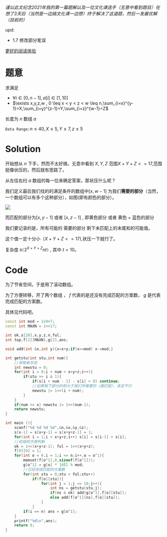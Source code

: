 *谨以此文纪念2021年我的第一篇题解以及一位文化课选手（无意中看到题目）在想了3天后（当然是一边搞文化课一边想）终于解决了这道题，然后一发最优解（目前的）*

upd:

* 1.7 修改部分笔误

[更好的阅读体验](https://www.cnblogs.com/werner-yin/p/solution-arc058e.html)
# 题意

求满足

* $\forall i \in [0,n-1],a[i] \in [1,10]$
* $\exists x,y,z,w , 0 \leq x < y < z < w \leq n,\sum_{i=x}^{y-1}=X,\sum_{i=y}^{z-1}=Y,\sum_{i=z}^{w-1}=Z$

长度为 $n$ 数组 $a$

$\texttt{Data Range:}n\leq 40,X\leq 5,Y\leq 7,z\leq 5$

# Solution

开始想从 $n$ 下手，然而不太好搞，无意中看到 $X,Y,Z$ 范围$X+Y+Z <= 17$,范围挺像状压的，然后就有思路了。

从左往右扫 $a$ 数组的每一位来确定答案，那状压什么呢？

我们定义最后我们找的的满足条件的数组中$[x,w-1]$ 为我们**需要的部分**（当然，一个数组可以有多个这种部分），如图(即有颜色的部分）。

![](https://cdn.luogu.com.cn/upload/image_hosting/wuy1at9t.png)

而匹配的部分为$[x,y-1]$ 或者 $[x,z-1]$ , 即黄色部分 或者 黄色 + 蓝色的部分

我们要记录的是，所有可能的 需要的部分 剩下未匹配上的末尾和的可能值。

这个值一定十分小（$X+Y+Z <= 17$),状压一下就行了。

复杂度 $\texttt{O(}2^{X+Y+Z}nt\texttt{)}$ , 其中 $t = 10$。

# Code

为了节省空间，于是用了滚动数组。

为了方便转移，开了两个数组 ， $f$ 代表的是还没有完成匹配的方案数， $g$ 是代表完成匹配的方案数。

具体见代码吧。

```cpp
const int mod = 1e9+7;
const int MAXN = 1<<17;

int ok,s[20],x,y,z,n,ful;
int top,f[2][MAXN],g[2],ans;

void add(int &x,int y){x=x+y;if(x>=mod) x-=mod;}

int getstu(int stu,int num){
    //获取新状态
	int newstu = 0;
	for(int i = 0;i + num < x+y+z;i++){
		if(stu >> i & 1){
			if(s[i + num - 1] - s[i] > 0) continue;
            //如果剩下部分的和大于我们所需要的（漏匹配），肯定不行
			newstu |= 1<<(i + num);
		}
	}
	if(num <= x) newstu |= 1<<(num-1);
	return newstu;
}

int main (){
	scanf("%d %d %d %d",&n,&x,&y,&z);
	s[x-1] = s[x+y-1] = s[x+y+z-1] = 1;
	for(int i = 1;i < x+y+z;i++) s[i] = s[i-1] + s[i];
    //前缀和方便判断
	ok = 1<<(x+y+z-1); ful = 1<<(x+y+z);
	f[0][0] = 1;
	for(int o = 0,i = 1;i <= n;i++,o = o^1){
		memset(f[o^1],0,sizeof(f[o^1]));
		g[o^1] = g[o] * 10ll % mod;
        //已经完成匹配的方案数
		for(int stu = 0;stu < ful;stu++)
			if(f[o][stu]){
				for(int j = 1;j <= 10;j++){
					int ns = getstu(stu,j);
					if(ns & ok) add(g[o^1],f[o][stu]);
					else add(f[o^1][ns],f[o][stu]);
				}
			}
		if(i == n) ans = g[o^1];
	}
	printf("%d\n",ans);
	return 0;
}
```

